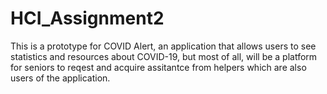 # HCI_Assignment2
This is a prototype for COVID Alert, an application that allows users to see statistics and resources about COVID-19, but most of all, will be a platform for seniors to reqest and acquire assitantce from helpers which are also users of the application.
